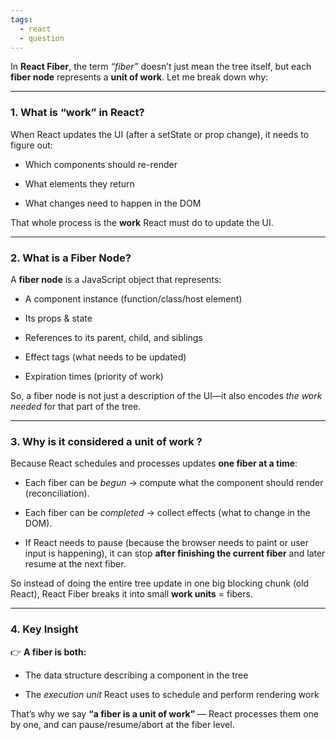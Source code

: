 ```yaml
---
tags:
  - react
  - question
---
```


In **React Fiber**, the term _“fiber”_ doesn’t just mean the tree itself, but each **fiber node** represents a **unit of work**. Let me break down why:

---

### **1. What is “work” in React?**

  

When React updates the UI (after a setState or prop change), it needs to figure out:

- Which components should re-render
    
- What elements they return
    
- What changes need to happen in the DOM
    

  

That whole process is the **work** React must do to update the UI.

---

### **2. What is a Fiber Node?**

  

A **fiber node** is a JavaScript object that represents:

- A component instance (function/class/host element)
    
- Its props & state
    
- References to its parent, child, and siblings
    
- Effect tags (what needs to be updated)
    
- Expiration times (priority of work)
    

  

So, a fiber node is not just a description of the UI—it also encodes _the work needed_ for that part of the tree.

---

### **3. Why is it considered a unit of work ?**

  

Because React schedules and processes updates **one fiber at a time**:

- Each fiber can be _begun_ → compute what the component should render (reconciliation).
    
- Each fiber can be _completed_ → collect effects (what to change in the DOM).
    
- If React needs to pause (because the browser needs to paint or user input is happening), it can stop **after finishing the current fiber** and later resume at the next fiber.
    

  

So instead of doing the entire tree update in one big blocking chunk (old React), React Fiber breaks it into small **work units** = fibers.

---

### **4. Key Insight**

  

👉 **A fiber is both:**

- The data structure describing a component in the tree
    
- The _execution unit_ React uses to schedule and perform rendering work
    

  

That’s why we say **“a fiber is a unit of work”** — React processes them one by one, and can pause/resume/abort at the fiber level.
